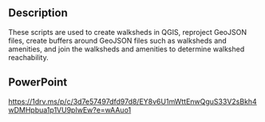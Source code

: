 ## Description
These scripts are used to create walksheds in QGIS, reproject GeoJSON files, create buffers around GeoJSON files such as walksheds and amenities, and join the walksheds and amenities to determine walkshed reachability.

## PowerPoint
https://1drv.ms/p/c/3d7e57497dfd97d8/EY8v6U1mWttEnwQguS33V2sBkh4wDMHpbua1p1VU9pIwEw?e=wAAuo1
